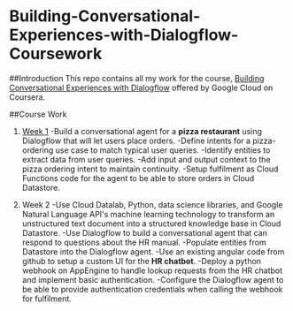 # Building-Conversational-Experiences-with-Dialogflow-Coursework

##Introduction
This repo contains all my work for the course, [Building Conversational Experiences with Dialogflow](https://www.coursera.org/learn/conversational-experiences-dialogflow?skipBrowseRedirect=true) offered by Google Cloud on Coursera.

##Course Work

1. [Week 1](https://github.com/urvi367/Building-Conversational-Experiences-with-Dialogflow-CourseWork/blob/master/PizzaBot.zip)
    -Build a conversational agent for a **pizza restaurant** using Dialogflow that will let users place orders.
    -Define intents for a pizza-ordering use case to match typical user queries.
    -Identify entities to extract data from user queries.
    -Add input and output context to the pizza ordering intent to maintain continuity.
    -Setup fulfilment as Cloud Functions code for the agent to be able to store orders in Cloud Datastore.
    
2. Week 2
    -Use Cloud Datalab, Python, data science libraries, and Google Natural Language API's machine learning technology to transform an unstructured text document into a structured knowledge base in Cloud Datastore.
    -Use Dialogflow to build a conversational agent that can respond to questions about the HR manual.
    -Populate entities from Datastore into the Dialogflow agent.
    -Use an existing angular code from github to setup a custom UI for the **HR chatbot**.
    -Deploy a python webhook on AppEngine to handle lookup requests from the HR chatbot and implement basic authentication.
    -Configure the Dialogflow agent to be able to provide authentication credentials when calling the webhook for fulfilment.
  
